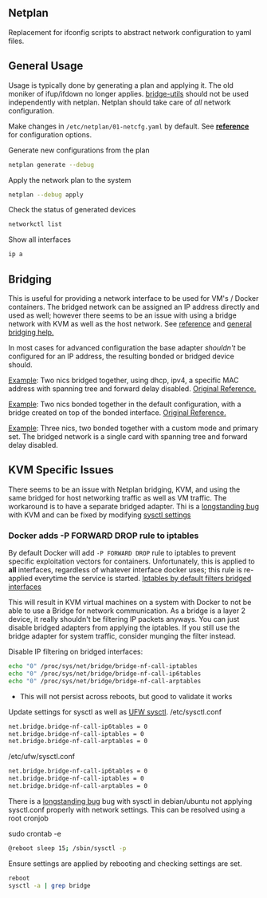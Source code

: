 Netplan
-------
Replacement for ifconfig scripts to abstract network configuration to yaml
files.

General Usage
-------------
Usage is typically done by generating a plan and applying it. The old moniker of
ifup/ifdown no longer applies. [bridge-utils][3] should not be used
independently with netplan. Netplan should take care of *all* network
configuration.

Make changes in `/etc/netplan/01-netcfg.yaml` by default. See __[reference][1]__
for configuration options.

Generate new configurations from the plan
```bash
netplan generate --debug
```

Apply the network plan to the system
```bash
netplan --debug apply
```

Check the status of generated devices
```bash
networkctl list
```

Show all interfaces
```bash
ip a
```

Bridging
--------
This is useful for providing a network interface to be used for VM's / Docker
containers. The bridged network can be assigned an IP address directly and used
as well; however there seems to be an issue with using a bridge network with KVM
 as well as the host network. See [reference][1] and [general bridging help.][6]

In most cases for advanced configuration the base adapter *shouldn't* be
configured for an IP address, the resulting bonded or bridged device should.

[Example](01-netcfg-bridged-networks.yaml): Two nics bridged together, using
  dhcp, ipv4, a specific MAC address with spanning tree and forward delay
  disabled. [Original Reference.][5]

[Example](01-netcfg-bonded-bridged-networks.yaml): Two nics bonded together in
  the default configuration, with a bridge created on top of the bonded
  interface. [Original Reference.][4]

[Example](01-netcfg-bonded-with-bridge.yaml): Three nics, two bonded together
  with a custom mode and primary set. The bridged network is a single card with
  spanning tree and forward delay disabled.

KVM Specific Issues
-------------------
There seems to be an issue with Netplan bridging, KVM, and using the same
bridged for host networking traffic as well as VM traffic. The workaround is to
have a separate bridged adapter. Thi is a [longstanding bug][8] with KVM and can
be fixed by modifying [sysctl settings][9]

### Docker adds -P FORWARD DROP rule to iptables
By default Docker will add `-P FORWARD DROP` rule to iptables to prevent
specific exploitation vectors for containers. Unfortunately, this is applied to
**all** interfaces, regardless of whatever interface docker uses; this rule is
re-applied everytime the service is started. [Iptables by default filters
bridged interfaces][7]

This will result in KVM virtual machines on a system with Docker to not be able
to use a Bridge for network communication. As a bridge is a layer 2 device, it
really shouldn't be filtering IP packets anyways. You can just disable bridged
 adapters from applying the iptables. If you still use the bridge adapter for
 system traffic, consider munging the filter instead.

Disable IP filtering on bridged interfaces:
```bash
echo "0" /proc/sys/net/bridge/bridge-nf-call-iptables
echo "0" /proc/sys/net/bridge/bridge-nf-call-ip6tables
echo "0" /proc/sys/net/bridge/bridge-nf-call-arptables
```
 * This will not persist across reboots, but good to validate it works

Update settings for sysctl as well as [UFW sysctl][9].
/etc/sysctl.conf
```bash
net.bridge.bridge-nf-call-ip6tables = 0
net.bridge.bridge-nf-call-iptables = 0
net.bridge.bridge-nf-call-arptables = 0
```

/etc/ufw/sysctl.conf
```bash
net.bridge.bridge-nf-call-ip6tables = 0
net.bridge.bridge-nf-call-iptables = 0
net.bridge.bridge-nf-call-arptables = 0
```

There is a [longstanding bug][8] bug with sysctl in debian/ubuntu not applying
sysctl.conf properly with network settings. This can be resolved using a root
cronjob

sudo crontab -e
```bash
@reboot sleep 15; /sbin/sysctl -p
```

Ensure settings are applied by rebooting and checking settings are set.
```bash
reboot
sysctl -a | grep bridge
```


[1]: https://netplan.io/reference
[2]: https://webby.land/2018/04/27/bridging-under-ubuntu-18-04/
[3]: https://ubuntuforums.org/showthread.php?t=2391884
[4]: https://serverfault.com/questions/910955/problems-with-setting-up-bonding-on-netplan-ubuntu-server-18-04
[5]: https://www.tomechangosubanana.com/2018/kvm-bridged-to-the-lan-with-dhcp/
[6]: https://askubuntu.com/questions/971126/17-10-netplan-config-with-bridge
[7]: https://serverfault.com/questions/162366/iptables-bridge-and-forward-chain
[8]: https://bugs.launchpad.net/ubuntu/+source/procps/+bug/50093
[9]: https://serverfault.com/questions/431590/how-to-make-sysctl-network-bridge-settings-persist-after-a-reboot